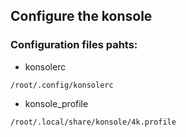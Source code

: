 ## Configure the konsole 

### Configuration files pahts:
- konsolerc  

```/root/.config/konsolerc```  

- konsole_profile  

```/root/.local/share/konsole/4k.profile```



